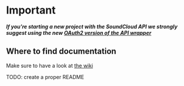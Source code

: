 # Important

***If you're starting a new project with the SoundCloud API we strongly suggest using the new [OAuth2 version of the API wrapper](http://github.com/soundcloud/cocoa-api-wrapper/tree/oauth2)***

## Where to find documentation

Make sure to have a look at [the wiki](http://wiki.github.com/soundcloud/cocoa-api-wrapper/)

TODO: create a proper README